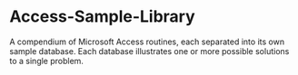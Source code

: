 # Access-Sample-Library
A compendium of Microsoft Access routines, each separated into its own sample database. Each database illustrates one or more possible solutions to a single problem.
